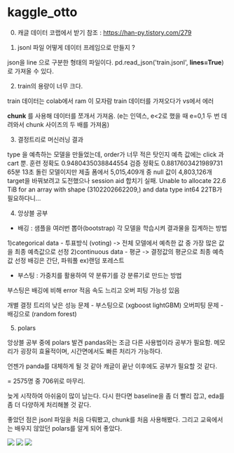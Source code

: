 # kaggle_otto

0. 캐글 데이터 코랩에서 받기
참조 : https://han-py.tistory.com/279


1. jsonl 파일 어떻게 데이터 프레임으로 만들지 ?

json을 line 으로 구분한 형태의 파일이다.
 pd.read_json('train.jsonl', **lines=True**)로 가져올 수 있다.
 
 
2. train의 용량이 너무 크다.

train 데이터는 colab에서 ram 이 모자람
train 데이터를 가져오다가 vs에서 에러

**chunk** 를 사용해 데이터를 쪼개서 가져옴.
(e는 인덱스, e<2로 했을 때 e=0,1 두 번 데려와서 chunk 사이즈의 두 배를 가져옴)


3. 결정트리로 머신러닝 결과

type 을 예측하는 모델을 만들었는데, order가 너무 적은 탓인지 예측 값에는 click 과 cart 뿐.
훈련 정확도 0.9480435038844554
검증 정확도 0.8817603421989731
65분 13초 돌린 모델이지만 제출 폼에서 5,015,409개 중 null 값이 4,803,126개
target을 바꿔보려고 도전했으나 session aid 합치기 실패.
Unable to allocate 22.6 TiB for an array with shape (3102202662209,) and data type int64
22TB가 필요하다니...


4. 앙상블 공부

* 배깅 : 샘플을 여러번 뽑아(bootstrap) 각 모델을 학습시켜 결과물을 집계하는 방법

1)categorical data - 투표방식 (voting)
-> 전체 모델에서 예측한 값 중 가장 많은 값을 최종 예측값으로 선정
2)continuous data - 평균
-> 결정값의 평균으로 최종 예측값 선정
 배깅은 간단, 파워풀 ex)랜덤 포레스트

* 부스팅 : 가중치를 활용하여 약 분류기를 강 분류기로 만드는 방법

부스팅은 배깅에 비해 error 적음
속도 느리고 오버 피팅 가능성 있음

개별 결정 트리의 낮은 성능 문제 - 부스팅으로 (xgboost lightGBM)
오버피팅 문제 - 배깅으로 (random forest)


5. polars

앙상블 공부 중에 polars 발견
pandas와는 조금 다른 사용법이라 공부가 필요함.
메모리가 굉장히 효율적이며, 시간면에서도 빠른 처리가 가능하다.

언젠가 panda를 대체하게 될 것 같아 캐글이 끝난 이후에도 공부가 필요할 것 같다.



= 2575명 중 706위로 마무리.

늦게 시작하여 아쉬움이 많이 남는다.
다시 한다면 baseline을 좀 더 빨리 잡고, eda를 좀 더 다양하게 처리해볼 것 같다.

좋았던 점은
jsonl 파일을 처음 다뤄봤고, chunk를 처음 사용해봤다.
그리고 교육에서는 배우지 않았던 polars를 알게 되어 좋았다.


<img src="https://img.shields.io/badge/R-276DC3?style=flat&logo=R&logoColor=white"/>

<img src="https://img.shields.io/badge/PostgreSQL-4169E1?style=flat&logo=PostgreSQL&logoColor=white"/>

<img src="https://img.shields.io/badge/Microsoft Excel-217346?style=flat&logo=Excel&logoColor=white"/>

